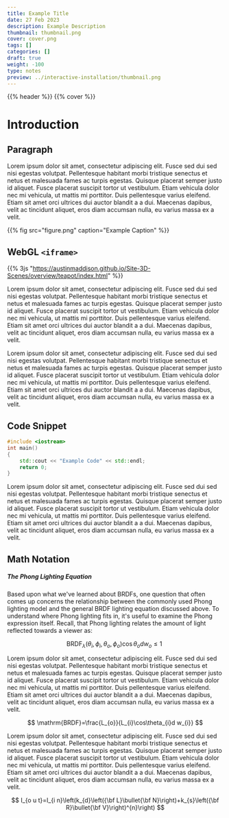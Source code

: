 ```yaml
---
title: Example Title
date: 27 Feb 2023
description: Example Description
thumbnail: thumbnail.png
cover: cover.png
tags: []
categories: []
draft: true
weight: -100
type: notes
preview: ../interactive-installation/thumbnail.png
---
```


{{% header %}}
{{% cover %}}

# Introduction

## Paragraph
Lorem ipsum dolor sit amet, consectetur adipiscing elit. Fusce sed dui sed nisi egestas volutpat. Pellentesque habitant morbi tristique senectus et netus et malesuada fames ac turpis egestas. Quisque placerat semper justo id aliquet. Fusce placerat suscipit tortor ut vestibulum. Etiam vehicula dolor nec mi vehicula, ut mattis mi porttitor. Duis pellentesque varius eleifend. Etiam sit amet orci ultrices dui auctor blandit a a dui. Maecenas dapibus, velit ac tincidunt aliquet, eros diam accumsan nulla, eu varius massa ex a velit.

{{% fig src="figure.png" caption="Example Caption" %}}

## WebGL `<iframe>`
{{% 3js "https://austinmaddison.github.io/Site-3D-Scenes/overview/teapot/index.html" %}}

Lorem ipsum dolor sit amet, consectetur adipiscing elit. Fusce sed dui sed nisi egestas volutpat. Pellentesque habitant morbi tristique senectus et netus et malesuada fames ac turpis egestas. Quisque placerat semper justo id aliquet. Fusce placerat suscipit tortor ut vestibulum. Etiam vehicula dolor nec mi vehicula, ut mattis mi porttitor. Duis pellentesque varius eleifend. Etiam sit amet orci ultrices dui auctor blandit a a dui. Maecenas dapibus, velit ac tincidunt aliquet, eros diam accumsan nulla, eu varius massa ex a velit.

Lorem ipsum dolor sit amet, consectetur adipiscing elit. Fusce sed dui sed nisi egestas volutpat. Pellentesque habitant morbi tristique senectus et netus et malesuada fames ac turpis egestas. Quisque placerat semper justo id aliquet. Fusce placerat suscipit tortor ut vestibulum. Etiam vehicula dolor nec mi vehicula, ut mattis mi porttitor. Duis pellentesque varius eleifend. Etiam sit amet orci ultrices dui auctor blandit a a dui. Maecenas dapibus, velit ac tincidunt aliquet, eros diam accumsan nulla, eu varius massa ex a velit.



## Code Snippet

```cpp {linenos=table,hl_lines=[8,"15-17"],linenostart=199}
#include <iostream>
int main()
{
    std::cout << "Example Code" << std::endl;
    return 0;
}
```
Lorem ipsum dolor sit amet, consectetur adipiscing elit. Fusce sed dui sed nisi egestas volutpat. Pellentesque habitant morbi tristique senectus et netus et malesuada fames ac turpis egestas. Quisque placerat semper justo id aliquet. Fusce placerat suscipit tortor ut vestibulum. Etiam vehicula dolor nec mi vehicula, ut mattis mi porttitor. Duis pellentesque varius eleifend. Etiam sit amet orci ultrices dui auctor blandit a a dui. Maecenas dapibus, velit ac tincidunt aliquet, eros diam accumsan nulla, eu varius massa ex a velit.


## Math Notation
##### The Phong Lighting Equation
Based upon what we've learned about BRDFs, one question that often comes up concerns
the relationship between the commonly used Phong lighting model and the general BRDF
lighting equation discussed above. To understand where Phong lighting fits in, it's useful
to examine the Phong expression itself. Recall, that Phong lighting relates the amount of
light reflected towards a viewer as:

$$
\mathrm{BRDF}_{\lambda}(\theta_{i},\phi_{i},\theta_{o},\phi_{o})\mathrm{cos}\,\theta_{o}d w_{o}\leq1\
$$

Lorem ipsum dolor sit amet, consectetur adipiscing elit. Fusce sed dui sed nisi egestas volutpat. Pellentesque habitant morbi tristique senectus et netus et malesuada fames ac turpis egestas. Quisque placerat semper justo id aliquet. Fusce placerat suscipit tortor ut vestibulum. Etiam vehicula dolor nec mi vehicula, ut mattis mi porttitor. Duis pellentesque varius eleifend. Etiam sit amet orci ultrices dui auctor blandit a a dui. Maecenas dapibus, velit ac tincidunt aliquet, eros diam accumsan nulla, eu varius massa ex a velit.

$$
\mathrm{BRDF}=\frac{L_{o}}{L_{i}\cos\theta_{i}d w_{i}}
$$

Lorem ipsum dolor sit amet, consectetur adipiscing elit. Fusce sed dui sed nisi egestas volutpat. Pellentesque habitant morbi tristique senectus et netus et malesuada fames ac turpis egestas. Quisque placerat semper justo id aliquet. Fusce placerat suscipit tortor ut vestibulum. Etiam vehicula dolor nec mi vehicula, ut mattis mi porttitor. Duis pellentesque varius eleifend. Etiam sit amet orci ultrices dui auctor blandit a a dui. Maecenas dapibus, velit ac tincidunt aliquet, eros diam accumsan nulla, eu varius massa ex a velit.

$$
I_{o u t}=I_{i n}\left(k_{d}\left({\bf L}\bullet{\bf N}\right)+k_{s}\left({\bf R}\bullet{\bf V}\right)^{n}\right)
$$